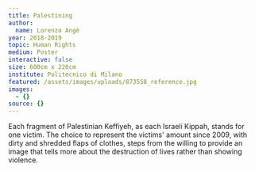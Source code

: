 ```yaml
---
title: Palestining
author:
  name: Lorenzo Angè
year: 2018-2019
topic: Human Rights
medium: Poster
interactive: false
size: 600cm x 220cm
institute: Politecnico di Milano
featured: /assets/images/uploads/873558_reference.jpg
images:
  - {}
source: {}
---
```

Each fragment of Palestinian Keffiyeh, as each Israeli Kippah, stands for one victim. The choice to represent the victims' amount since 2009, with dirty and shredded flaps of clothes, steps from the willing to provide an image that tells more about the destruction of lives rather than showing violence.
